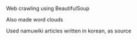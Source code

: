 Web crawling using BeautifulSoup  

Also made word clouds  

Used namuwiki articles written in korean, as source
